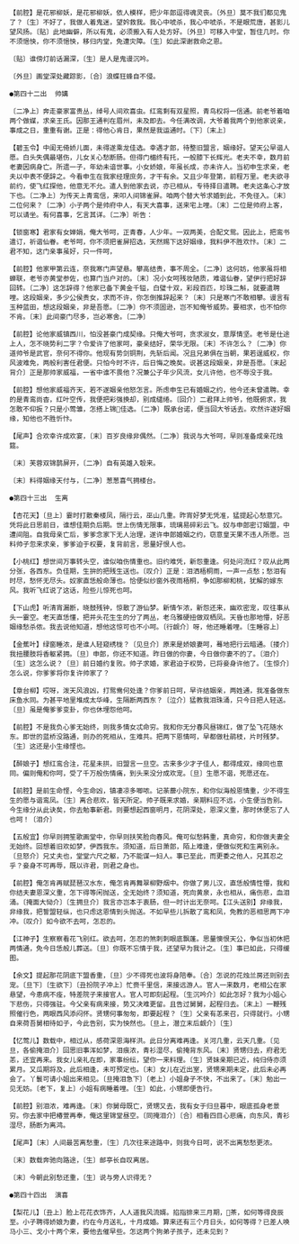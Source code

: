 <!-- { "loadSidebar": true } -->
    【前腔】是花邪柳妖，是花邪柳妖，依人模样，把少年郎逗得魂灵丧。〔外旦〕莫不我们都见鬼了？〔生〕不好了，我做人着鬼迷，望妗救我。我心中唬杀，我心中唬杀，不是眼荒唐，甚影儿望风扬。〔贴〕此地幽僻，所以有鬼，必须搬入有人处方好。〔外旦〕可移入中堂，暂住几时。你不须悒怏，你不须悒怏，移归内堂，免遭灾障。〔生〕如此深谢救命之恩。

    〔贴〕谁傍灯前话漏深，〔生〕是人是鬼谩沉吟。

    〔外旦〕画堂深处藏踪影，〔合〕浪蝶狂蜂自不侵。

    ●第四十二出  帅媾

    〔二净上〕奔走豪家富贵丛，绰号人间欢喜虫。红鸾剩有双星照，青鸟权将一信通。前老爷着咱两个做媒，求亲王氏。因那王通判在眉州，未及即去。今任满改调，大爷着我两个到他家说亲，事成之日，重重有谢。正是：得他心肯日，果然是我运通时。〔下〕〔末上〕

    【碧玉令】中闺无倚娇儿面，未得遂乘龙佳选。幸遇才郎，待整旧盟言，姻缘好。望天公早谐人愿。白头失偶最堪伤，儿女关心愁断肠。但得门楣终有托，一般膝下长辉光。老夫不幸，数月前老妻因病身亡。所遗一子，年幼未谙世事。小女娇娘，年虽长成，亦未许人。当初申生求亲，老夫以中表不便辞之。今看申生在我家经理庶务，才干有余。又且少年登第，前程万里。老夫欲寻前约，使飞红探他，他意无不允。遣人到他家去说，亦已相从，专待择日遣聘。老夫这条心才放下也。〔二净上〕为传天上青鸾信，来叩人间锦雀屏。咱两个替大爷求婚到此，不免径入。〔末〕二位何来？〔二净〕小子两个是帅府中人，有天大喜事，送来宅上哩。〔末〕二位是帅府上客，可以请坐。有何喜事，乞言其详。〔二净〕听告：

    【锁窗寒】君家有女婵娟，俺大爷呵，正青春，人少年。一双两美，合配文鸳。因此上，把鸾书遣订，祈谐仙眷。老爷呵，你不须把雀屏招选，天然赐下这好姻缘，我料伊不胜欢忭。〔末〕二君不知，这门亲事虽好，只一件呵，

    【前腔】他家甲第云连，奈我寒门声望悬。攀高结贵，事不周全。〔二净〕这何妨，他家虽将相蝉联，老爷亦黄堂参佐，也算门当户对的。〔末〕况小女呵残妆陋质，难谐仙眷，望伊行把好辞回转。〔二净〕这怎辞得？他家已备下黄金千镒，白璧十双，彩段百匹，珍珠二斛，就要遣聘哩。这段姻亲，多少公侯贵女，求而不许，你怎倒推辞起来？〔末〕只是寒门不敢相攀。谩言有玉种蓝田，想这段姻亲，非是吾愿。〔二净〕你不须固逊，岂不知俺爷威势。要相求，也不怕你不肯。〔末〕此间豪门尽多，岂必寒舍。〔二净〕

    【前腔】论他家威镇西川，怕没甚豪门成契缘。只俺大爷呵，贪求淑女，意厚情坚。老爷是仕途上人，怎不晓势利二字？令爱许了他家呵，豪亲结好，荣华无限。〔末〕不许怎么？〔二净〕你道帅爷是武官，奈何不得你。他现有势剑铜荆，先斩后闻。况且兄弟俱在当朝，果若逞威权，你风波难免，两般利害任君便。只怕今时不许，后日悔之晚矣。说甚这段姻亲，非是吾愿。〔末起背介〕正是那帅家威福，一省中谁不畏他？况兼公子年少风流，女儿许他，也不辱没于我。

    【前腔】想他家威福齐天，若不遂姻亲他怒怎言。所虑申生已有婚姻之约，他今还未曾遣聘。幸的是青鸾尚杳，红叶空传，我便把彩强换却，别成缱绻。〔回介〕二君拜上帅爷，他既俯求，我怎敢不仰扳？只是小莺雏，怎搭上锦佳选。〔二净〕既承台诺，便当回大爷话去。欢然许遂好姻缘，知他也不胜忻忭。

    【尾声】合欢幸许成欢宴，〔末〕百岁良缘非偶然。〔二净〕我说与大爷呵，早则准备成亲花烛筵。

    〔末〕芙蓉双锦鹊屏开，〔二净〕自有英雄入彀来。

    〔末〕料得姻缘天付与，〔二净〕葱葱喜气拥楼台。

    ●第四十三出  生离

    【杏花天】〔旦上〕霎时打散秦楼凤，隔行云，巫山几重。昨宵好梦无凭准，猛提起心愁意冗。凭将此日思前日，谁想佳期负后期。世上伤情无限事，琉璃易碎彩云飞。奴与申郎密订姻盟，中遭间阻。自我母亲亡后，爹爹念家下无人治理，遂许申郎婚姻之约，窃意皇天果不违人所愿。岂料帅子忽来求亲，爹爹迫于权要，复背前言，思量好恨人也。

    【小桃红】想世间万事转头空，谁似咱伤情重也。旧约难凭，新怨重逢。何处问流红？叹从此两分张，各西东。负佳期，生拚的把残生送也。〔叹介〕正是：泪洒梧桐雨，一声一点愁；愁泪有时尽，愁怀无尽头。奴家直恁般命薄也。恰便似纱窗外夜雨梧桐，争如那柳和桃，犹解的嫁东风。我听飞红说了这话，险些儿惊死也呵。

    【下山虎】听清宵漏断，晓鼓残钟，惊散了游仙梦。新情乍浓，新怨还来，幽欢密宠，叹往事从头一霎空。老天直恁懂，把并头花生生的分了两丛，老乌雅硬扭做双栖凤。天昏也那地懵，好恶姻缘愁杀侬。我去说他知道，想他这惊可也不小呵。〔行觑介〕呀，他还睡着哩。〔生睡容上〕

    【金蕉叶】绿窗睡浓，是谁人轻窥绣栊？〔见旦介〕原来是娇娘妻呵，蓦地把行云暗通。〔搂介〕我扭腰肢将香躯紧拥。〔旦〕申郎，你还不知道。昨日做的你妻，今日做你妻不的了。〔泪介〕〔生〕这怎么说？〔旦〕前日婚约复败。帅子求婚，家君迫于权势，已将妾身许他了。〔生惊介〕怎么说，你爹爹将你复许帅家了？

    【章台柳】哎呀，泼天风浪凶，打鸳鸯何处逢？你爹前日呵，早许结姻亲，两姓通，我准备做东床鱼水同。为甚平地里堆成太华峰，生隔断两西东？〔泣介〕猛教我泪珠涌，只今日把人轻送。〔旦〕虽是俺爹爹变卦，你也休埋怨他呵。

    【前腔】不是我负心爹无始终，则我多情女忒命穷。我和你无分春风昼锦红，做了坠飞花随水东。即世的蓝桥没路通，则办的死相从，生难共。把两下恩情呵，早都做杜鹃枝，片时残梦。〔生〕这还是小生缘悭也。

    【醉娘子】想红鸾合注，花星未拱，旧盟言一旦空。古来多少才子佳人，都得成双，缘同也意同。偏则俺和你呵，受了千万般伤情痛，到头来没分成欢宠。〔旦〕生愿不谐，死愿还在。

    【前腔】是前生命悭，今生命凶，镇凄凉多唧哝。记荼蘼小院东，和你似海般恩情重，少不得生生的愿与谐鸾凤。〔生〕离合悲欢，皆天所定。帅子既来求婚，亲期料应不远，小生便当告别。今生缘分从此诀矣，你去勉事新君。则要想起西窗明月，花阴深处，恩深义重，那时休便忘了人也呵！〔泪介〕

    【五般宜】你早则拥笙歌画堂中，你早则扶笑脸向春风。俺可似愁韩重，真命穷，和你做夫妻全无始终。回想着旧欢如梦，伊西我东。须知道，后日萧郎，陌上难逢，便做似死和生离别永。〔旦怒介〕兄丈夫也，堂堂六尺之躯，乃不能谋一妇人。事已至此，而更委之他人，兄其忍之乎？妾身不可再辱，既以许君，则君之身也。

    【前腔】俺怎肯再赋琵琶汉水东，俺怎肯再舞翠柳野烟中。你做了男儿汉，直恁般情性懵，我和你结夫妻恩深义重，怎下得等闲抛送，全无始终？须知道，死向黄泉，永也相从，痛伤悲，血泪涌。〔掩面大恸介〕〔生拥旦介〕我言亦岂本于衷肠，但一时计出无奈呵。【江头送别】非缘我，非缘我，把誓盟轻纵，也只虑这恩情到头抛送。不如早些儿拆散了鸾和凤，免教的恶相思两下冲冲。〔叹介〕如今欲不去呵，怎忍的。

    【江神子】生察察看花飞别红。欲去呵，怎忍的煞刺刺眼底飘蓬。思量懊恨天公，争似当初休把两情通，免今日恁般儿葬送。〔旦〕你既不忘情于我，还望早为我计之。〔生〕事已如此，只得缓图。

    【余文】提起那花阴底下盟香重，〔旦〕少不得死也波将身陪奉。〔合〕怎说的花烛兰房还则别去宠。〔旦下〕〔生欲下〕〔丑扮院子冲上〕忙赍千里信，来接远游人。官人一来数月，老相公在家悬望，今患病不痊，特差院子来接官人。官人可即刻起程。〔生沉吟介〕如此怎好？我为小姐心下悲伤，只得强驻。今父亲有病来接，势又决难更留。且告过舅舅，起程归去。〔末上〕一鞭残照催行色，两眼西风添闷怀。贤甥何事匆匆，即要起程？〔生〕父亲有恙来召，只得就行。小甥自来荷吾舅相待如子，今此告别，实为怏然也。〔旦上，潜立末后觑介〕〔生〕

    【忆莺儿】数载中，相过从，感荷深恩海样洪。此日分离难再逢。关河几重，云天几重。〔见旦，各偷掩泪介〕回思旧事浑如梦，泪痕浓，青衫湿尽，偷掩背东风。〔末〕贤甥归去，府君无恙，还宜再来。我女儿亲礼在即，家事纷纭，望你一来料理。〔生〕贤妹亲期已近，纯归侍亦须累月。又瓜期将及，此后相逢，未可预定也。〔末〕女儿在近出室，贤甥来期未定，此后未必再会了。丫鬟可请小姐出来相见。〔旦掩泪急下〕〔老上〕小姐身子不快，不出来了。〔末〕勉出一见无妨。〔老下，复上〕小姐有病睡着哩。〔生〕如此，小甥即便告行。

    【前腔】别泪浓，难再逢。〔末〕你舅母既亡，贤甥又去，我有女于归旦暮中，眼底孤身老景穷。你去家中把椿萱再奉，俺这里锦堂昼空。〔同掩泪介〕〔合〕相看四目心悲痛，向东风，青衫湿尽，肠断为离鸿。

    【尾声】〔末〕人间最苦离愁重，〔生〕几次往来途路中，则我今日呵，说不出离愁愁更浓。

    〔末〕数载奔驰向路途，〔生〕邮亭长自叹离居。

    〔末〕今朝此别愁还重，〔生〕说与旁人识得无？

    ●第四十四出  演喜

    【梨花儿】〔丑上〕脸上花花衣饰齐，人人道我风流婿。掐指排来三月期，茶，如何等得良辰至。小子聘得娇娘为妻，约在今月送礼，十月成婚。算来还有三个月日头，如何等得？已差人唤马小三、戈小十两个来，要他去催早些。怎这两个狗弟子孩子，还未见到？

